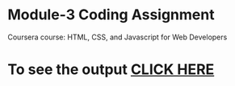 


# Module-3 Coding Assignment

Coursera course: HTML, CSS, and Javascript for Web Developers

# To see the output [CLICK HERE]([https://vsbrall143.github.io/Assignment3/](https://vsbrall143.github.io/ecomerce/))
